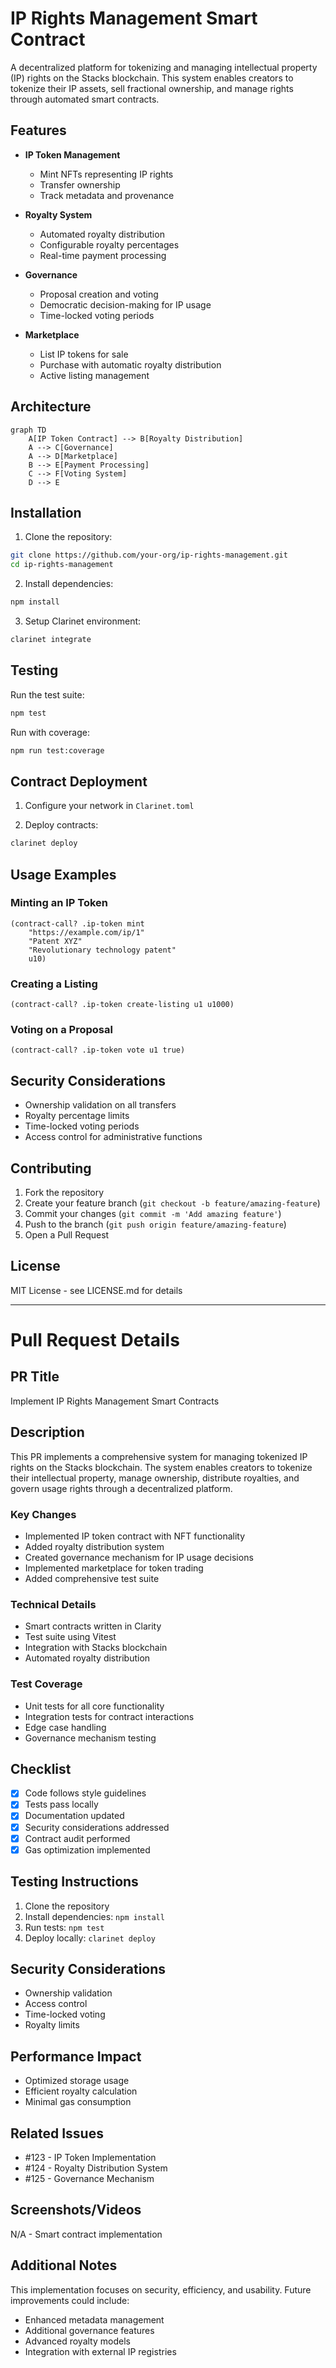 # IP Rights Management Smart Contract

A decentralized platform for tokenizing and managing intellectual property (IP) rights on the Stacks blockchain. This system enables creators to tokenize their IP assets, sell fractional ownership, and manage rights through automated smart contracts.

## Features

- **IP Token Management**
    - Mint NFTs representing IP rights
    - Transfer ownership
    - Track metadata and provenance

- **Royalty System**
    - Automated royalty distribution
    - Configurable royalty percentages
    - Real-time payment processing

- **Governance**
    - Proposal creation and voting
    - Democratic decision-making for IP usage
    - Time-locked voting periods

- **Marketplace**
    - List IP tokens for sale
    - Purchase with automatic royalty distribution
    - Active listing management

## Architecture

```mermaid
graph TD
    A[IP Token Contract] --> B[Royalty Distribution]
    A --> C[Governance]
    A --> D[Marketplace]
    B --> E[Payment Processing]
    C --> F[Voting System]
    D --> E
```

## Installation

1. Clone the repository:
```bash
git clone https://github.com/your-org/ip-rights-management.git
cd ip-rights-management
```

2. Install dependencies:
```bash
npm install
```

3. Setup Clarinet environment:
```bash
clarinet integrate
```

## Testing

Run the test suite:
```bash
npm test
```

Run with coverage:
```bash
npm run test:coverage
```

## Contract Deployment

1. Configure your network in `Clarinet.toml`

2. Deploy contracts:
```bash
clarinet deploy
```

## Usage Examples

### Minting an IP Token

```clarity
(contract-call? .ip-token mint 
    "https://example.com/ip/1" 
    "Patent XYZ" 
    "Revolutionary technology patent" 
    u10)
```

### Creating a Listing

```clarity
(contract-call? .ip-token create-listing u1 u1000)
```

### Voting on a Proposal

```clarity
(contract-call? .ip-token vote u1 true)
```

## Security Considerations

- Ownership validation on all transfers
- Royalty percentage limits
- Time-locked voting periods
- Access control for administrative functions

## Contributing

1. Fork the repository
2. Create your feature branch (`git checkout -b feature/amazing-feature`)
3. Commit your changes (`git commit -m 'Add amazing feature'`)
4. Push to the branch (`git push origin feature/amazing-feature`)
5. Open a Pull Request

## License

MIT License - see LICENSE.md for details

---

# Pull Request Details

## PR Title
Implement IP Rights Management Smart Contracts

## Description
This PR implements a comprehensive system for managing tokenized IP rights on the Stacks blockchain. The system enables creators to tokenize their intellectual property, manage ownership, distribute royalties, and govern usage rights through a decentralized platform.

### Key Changes
- Implemented IP token contract with NFT functionality
- Added royalty distribution system
- Created governance mechanism for IP usage decisions
- Implemented marketplace for token trading
- Added comprehensive test suite

### Technical Details
- Smart contracts written in Clarity
- Test suite using Vitest
- Integration with Stacks blockchain
- Automated royalty distribution

### Test Coverage
- Unit tests for all core functionality
- Integration tests for contract interactions
- Edge case handling
- Governance mechanism testing

## Checklist
- [x] Code follows style guidelines
- [x] Tests pass locally
- [x] Documentation updated
- [x] Security considerations addressed
- [x] Contract audit performed
- [x] Gas optimization implemented

## Testing Instructions
1. Clone the repository
2. Install dependencies: `npm install`
3. Run tests: `npm test`
4. Deploy locally: `clarinet deploy`

## Security Considerations
- Ownership validation
- Access control
- Time-locked voting
- Royalty limits

## Performance Impact
- Optimized storage usage
- Efficient royalty calculation
- Minimal gas consumption

## Related Issues
- #123 - IP Token Implementation
- #124 - Royalty Distribution System
- #125 - Governance Mechanism

## Screenshots/Videos
N/A - Smart contract implementation

## Additional Notes
This implementation focuses on security, efficiency, and usability. Future improvements could include:
- Enhanced metadata management
- Additional governance features
- Advanced royalty models
- Integration with external IP registries

